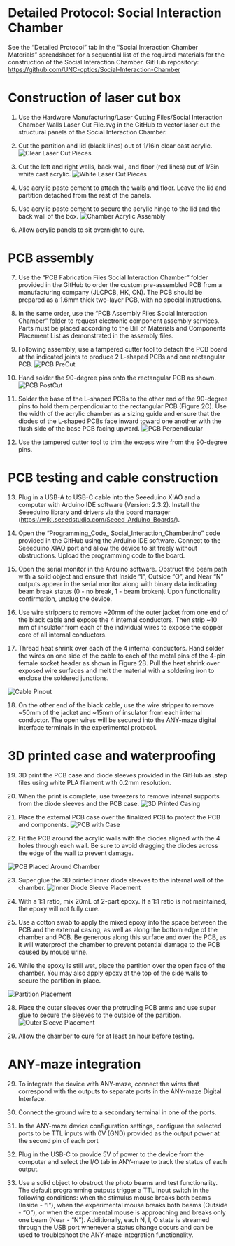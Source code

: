 # Detailed Protocol: Social Interaction Chamber 

See the “Detailed Protocol” tab in the “Social Interaction Chamber Materials” spreadsheet for a sequential list of the required materials for the construction of the Social Interaction Chamber.
GitHub repository: https://github.com/UNC-optics/Social-Interaction-Chamber 

# Construction of laser cut box

1.	Use the Hardware Manufacturing/Laser Cutting Files/Social Interaction Chamber Walls Laser Cut File.svg in the GitHub to vector laser cut the structural panels of the Social Interaction Chamber.
   
2.	Cut the partition and lid (black lines) out of 1/16in clear cast acrylic.
   ![Clear Laser Cut Pieces](https://github.com/user-attachments/assets/6a37a6c0-da75-4a4f-b60f-0c010265fa8a)
  	
3.	Cut the left and right walls, back wall, and floor (red lines) out of 1/8in white cast acrylic.
   ![White Laser Cut Pieces](https://github.com/user-attachments/assets/3ea4cb6e-5954-450e-8881-0b6baed38976)
  	
4.	Use acrylic paste cement to attach the walls and floor. Leave the lid and partition detached from the rest of the panels.
   
5.	Use acrylic paste cement to secure the acrylic hinge to the lid and the back wall of the box.
![Chamber Acrylic Assembly](https://github.com/user-attachments/assets/3b6847cc-9614-4489-95fc-c9b40c694510)

6.	Allow acrylic panels to sit overnight to cure. 

# PCB assembly

7.	Use the “PCB Fabrication Files Social Interaction Chamber” folder provided in the GitHub to order the custom pre-assembled PCB from a manufacturing company (JLCPCB, HK, CN). The PCB should be prepared as a 1.6mm thick two-layer PCB, with no special instructions.
   
8.	In the same order, use the “PCB Assembly Files Social Interaction Chamber” folder to request electronic component assembly services. Parts must be placed according to the Bill of Materials and Components Placement List as demonstrated in the assembly files.
    
9.	Following assembly, use a tampered cutter tool to detach the PCB board at the indicated joints to produce 2 L-shaped PCBs and one rectangular PCB.
![PCB PreCut](https://github.com/user-attachments/assets/68fa4855-61aa-4018-852d-9c0f7007131e)

10.	Hand solder the 90-degree pins onto the rectangular PCB as shown.
![PCB PostCut](https://github.com/user-attachments/assets/8707419a-9551-4b26-9ecc-c180010a4cd7)

11.	Solder the base of the L-shaped PCBs to the other end of the 90-degree pins to hold them perpendicular to the rectangular PCB (Figure 2C). Use the width of the acrylic chamber as a sizing guide and ensure that the diodes of the L-shaped PCBs face inward toward one another with the flush side of the base PCB facing upward. 
![PCB Perpendicular](https://github.com/user-attachments/assets/6f875342-134d-4b68-8167-c98845003936)

12.	Use the tampered cutter tool to trim the excess wire from the 90-degree pins.


# PCB testing and cable construction

13.	Plug in a USB-A to USB-C cable into the Seeeduino XIAO and a computer with Arduino IDE software (Version: 2.3.2). Install the Seeeduino library and drivers via the board manager (https://wiki.seeedstudio.com/Seeed_Arduino_Boards/).
    
14.	Open the “Programming_Code_ Social_Interaction_Chamber.ino” code provided in the GitHub using the Arduino IDE software. Connect to the Seeeduino XIAO port and allow the device to sit freely without obstructions. Upload the programming code to the board.
  
15.	Open the serial monitor in the Arduino software. Obstruct the beam path with a solid object and ensure that Inside “I”, Outside “O”, and Near “N” outputs appear in the serial monitor along with binary data indicating beam break status (0 - no break, 1 - beam broken). Upon functionality confirmation, unplug the device.
    
16.	Use wire strippers to remove ~20mm of the outer jacket from one end of the black cable and expose the 4 internal conductors. Then strip ~10 mm of insulator from each of the individual wires to expose the copper core of all internal conductors.
    
17.	Thread heat shrink over each of the 4 internal conductors. Hand solder the wires on one side of the cable to each of the metal pins of the 4-pin female socket header as shown in Figure 2B. Pull the heat shrink over exposed wire surfaces and melt the material with a soldering iron to enclose the soldered junctions.

![Cable Pinout](https://github.com/user-attachments/assets/de594cb1-ff33-4ce7-89c0-413638bbd0cf)

18.	On the other end of the black cable, use the wire stripper to remove ~50mm of the jacket and ~15mm of insulator from each internal conductor. The open wires will be secured into the ANY-maze digital interface terminals in the experimental protocol.

# 3D printed case and waterproofing
19.	3D print the PCB case and diode sleeves provided in the GitHub as .step files using white PLA filament with 0.2mm resolution.
20.	When the print is complete, use tweezers to remove internal supports from the diode sleeves and the PCB case.
![3D Printed Casing](https://github.com/user-attachments/assets/c63ea85d-db89-451b-ad10-bc1a7e68651c)

21.	Place the external PCB case over the finalized PCB to protect the PCB and components.
![PCB with Case](https://github.com/user-attachments/assets/2a1111d7-4de6-4b23-89be-299ad7393930)

22.	Fit the PCB around the acrylic walls with the diodes aligned with the 4 holes through each wall. Be sure to avoid dragging the diodes across the edge of the wall to prevent damage.

![PCB Placed Around Chamber](https://github.com/user-attachments/assets/dac081dc-cd19-4ac8-ac1d-ff1d14faae1b)

23.	Super glue the 3D printed inner diode sleeves to the internal wall of the chamber.
![Inner Diode Sleeve Placement](https://github.com/user-attachments/assets/347cacdc-24b3-4b23-975e-a12556d9acd3)

24.	With a 1:1 ratio, mix 20mL of 2-part epoxy. If a 1:1 ratio is not maintained, the epoxy will not fully cure.
25.	Use a cotton swab to apply the mixed epoxy into the space between the PCB and the external casing, as well as along the bottom edge of the chamber and PCB. Be generous along this surface and over the PCB, as it will waterproof the chamber to prevent potential damage to the PCB caused by mouse urine.
26.	While the epoxy is still wet, place the partition over the open face of the chamber. You may also apply epoxy at the top of the side walls to secure the partition in place.

![Partition Placement](https://github.com/user-attachments/assets/27d2ef60-740d-4079-a9a5-0f123fb5614c)

28.	Place the outer sleeves over the protruding PCB arms and use super glue to secure the sleeves to the outside of the partition.
![Outer Sleeve Placement](https://github.com/user-attachments/assets/723e89b2-ced5-4816-965e-b7e8508a4e04)

29.	Allow the chamber to cure for at least an hour before testing. 

# ANY-maze integration

29.	To integrate the device with ANY-maze, connect the wires that correspond with the outputs to separate ports in the ANY-maze Digital Interface.
    
30.	Connect the ground wire to a secondary terminal in one of the ports.
    
31.	In the ANY-maze device configuration settings, configure the selected ports to be TTL inputs with 0V (GND) provided as the output power at the second pin of each port
    
32.	Plug in the USB-C to provide 5V of power to the device from the computer and select the I/O tab in ANY-maze to track the status of each output.
  
33.	Use a solid object to obstruct the photo beams and test functionality. The default programming outputs trigger a TTL input switch in the following conditions: when the stimulus mouse breaks both beams (Inside - “I”), when the experimental mouse breaks both beams (Outside - “O”), or when the experimental mouse is approaching and breaks only one beam (Near - “N”). Additionally, each N, I, O state is streamed through the USB port whenever a status change occurs and can be used to troubleshoot the ANY-maze integration functionality.
